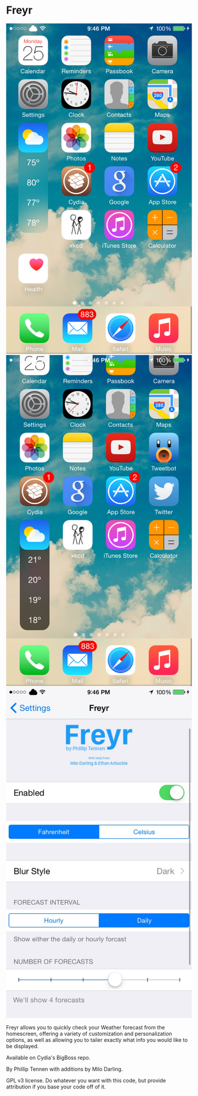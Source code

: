 Freyr
=================

![Freyr](preview1.png)
![Freyr](preview2.png)
![Settings Page](preview3.jpg)

Freyr allows you to quickly check your Weather forecast from the homescreen, offering a variety of customization and personalization options, as well as allowing you to tailer exactly what info you would like to be displayed.

Available on Cydia's BigBoss repo.

By Phillip Tennen with additions by Milo Darling.

GPL v3 license. Do whatever you want with this code, but provide attribution if you base your code off of it.
